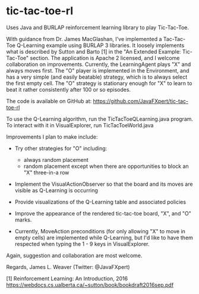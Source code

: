 # tic-tac-toe-rl
Uses Java and BURLAP reinforcement learning library to play Tic-Tac-Toe.

With guidance from Dr. James MacGlashan, I've implemented a Tac-Tac-Toe Q-Learning example using BURLAP 3 libraries.  It loosely implements what is described by Sutton and Barto [1] in the "An Extended Example: Tic-Tac-Toe" section.  The application is Apache 2 licensed, and I welcome collaboration on improvements.  Currently, the LearningAgent plays "X" and always moves first.  The "O" player is implemented in the Environment, and has a very simple (and easily beatable) strategy, which is to always select the first empty cell.  The "O" strategy is stationary enough for "X" to learn to beat it rather consistently after 100 or so episodes.

The code is available on GitHub at:
https://github.com/JavaFXpert/tic-tac-toe-rl

To use the Q-Learning algorithm, run the TicTacToeQLearning.java program.  To interact with it in VisualExplorer, run TicTacToeWorld.java

Improvements I plan to make include:

- Try other strategies for "O" including:
    - always random placement
    - random placement except when there are opportunities to block an "X" three-in-a row

- Implement the VisualActionObserver so that the board and its moves are visible as Q-Learning is occurring

- Provide visualizations of the Q-Learning table and associated policies

- Improve the appearance of the rendered tic-tac-toe board, "X", and "O" marks.

- Currently, MoveAction preconditions (for only allowing "X" to move in empty cells) are implemented while Q-Learning, but I'd like to have them respected when typing the 1 - 9 keys in VisualExplorer.

Again, suggestion and collaboration are most welcome.

Regards,
James L. Weaver (Twitter: @JavaFXpert)

[1] Reinforcement Learning: An Introduction, 2016 https://webdocs.cs.ualberta.ca/~sutton/book/bookdraft2016sep.pdf
